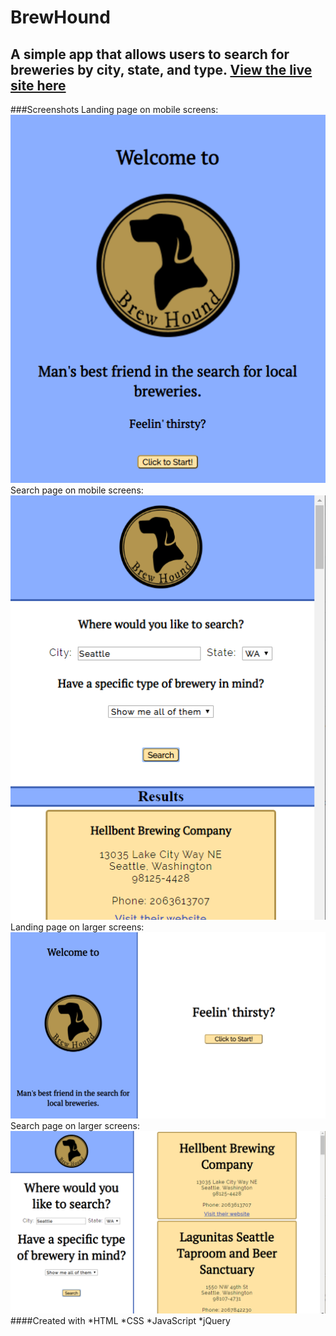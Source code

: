BrewHound
===========
A simple app that allows users to search for breweries by city, state, and type.
[View the live site here](https://tonyuhjo.github.io/brewhound/)
-------------------------
###Screenshots
Landing page on mobile screens:
![screenshot from BrewHound](/images/brewHoundSS3.PNG)
Search page on mobile screens:
![screenshot from BrewHound](/images/brewHoundSS4.PNG)
Landing page on larger screens:
![screenshot from BrewHound](/images/brewHoundSS1.PNG)
Search page on larger screens:
![screenshot from BrewHound](/images/brewHoundSS2.PNG)
####Created with
*HTML
*CSS
*JavaScript
*jQuery